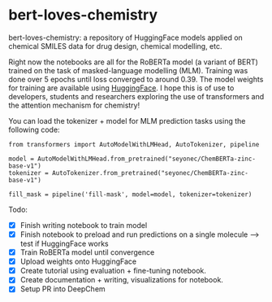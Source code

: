 # bert-loves-chemistry
bert-loves-chemistry: a repository of HuggingFace models applied on chemical SMILES data for drug design, chemical modelling, etc.

Right now the notebooks are all for the RoBERTa model (a variant of BERT) trained on the task of masked-language modelling (MLM). Training was done over 5 epochs until loss converged to around 0.39. The model weights for training are available using [HuggingFace](https://huggingface.co/seyonec/ChemBERTa-zinc-base-v1). I hope this is of use to developers, students and researchers exploring the use of transformers and the attention mechanism for chemistry!

You can load the tokenizer + model for MLM prediction tasks using the following code:

```
from transformers import AutoModelWithLMHead, AutoTokenizer, pipeline

model = AutoModelWithLMHead.from_pretrained("seyonec/ChemBERTa-zinc-base-v1")
tokenizer = AutoTokenizer.from_pretrained("seyonec/ChemBERTa-zinc-base-v1")

fill_mask = pipeline('fill-mask', model=model, tokenizer=tokenizer)
```

Todo:
- [x]  Finish writing notebook to train model
- [x]  Finish notebook to preload and run predictions on a single molecule —> test if HuggingFace works
- [x]  Train RoBERTa model until convergence
- [x]  Upload weights onto HuggingFace
- [x]  Create tutorial using evaluation + fine-tuning notebook.
- [x]  Create documentation + writing, visualizations for notebook.
- [x]  Setup PR into DeepChem
